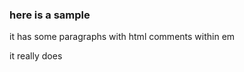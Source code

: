 ### here is a sample

it has some paragraphs with<!--sneaky--> html comments within em

it really does
